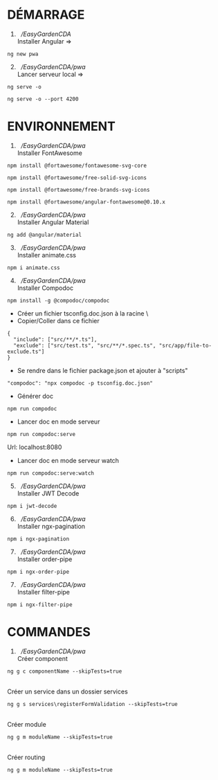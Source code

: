 # DÉMARRAGE
1. &nbsp;&nbsp;*/EasyGardenCDA*
\
Installer Angular =>
```
ng new pwa
```
2. &nbsp;&nbsp;*/EasyGardenCDA/pwa*
\
Lancer serveur local =>
```
ng serve -o
```
```
ng serve -o --port 4200
```
# ENVIRONNEMENT
1. &nbsp;&nbsp;*/EasyGardenCDA/pwa*
\
Installer FontAwesome
```
npm install @fortawesome/fontawesome-svg-core
```
```
npm install @fortawesome/free-solid-svg-icons
```
```
npm install @fortawesome/free-brands-svg-icons
```
```
npm install @fortawesome/angular-fontawesome@0.10.x
```
2. &nbsp;&nbsp;*/EasyGardenCDA/pwa*
\
Installer Angular Material
```
ng add @angular/material
```
3. &nbsp;&nbsp;*/EasyGardenCDA/pwa*
\
Installer animate.css
```
npm i animate.css
```
4. &nbsp;&nbsp;*/EasyGardenCDA/pwa*
\
Installer Compodoc
```
npm install -g @compodoc/compodoc
```
- Créer un fichier tsconfig.doc.json à la racine
\
- Copier/Coller dans ce fichier
```
{
  "include": ["src/**/*.ts"],
  "exclude": ["src/test.ts", "src/**/*.spec.ts", "src/app/file-to-exclude.ts"]
}
```
- Se rendre dans le fichier package.json et ajouter à "scripts"
```
"compodoc": "npx compodoc -p tsconfig.doc.json"
```
- Générer doc
```
npm run compodoc
```
- Lancer doc en mode serveur
```
npm run compodoc:serve
```
Url: localhost:8080
- Lancer doc en mode serveur watch
```
npm run compodoc:serve:watch
```
5. &nbsp;&nbsp;*/EasyGardenCDA/pwa*
\
Installer JWT Decode
```
npm i jwt-decode
```
6. &nbsp;&nbsp;*/EasyGardenCDA/pwa*
\
Installer ngx-pagination
```
npm i ngx-pagination
```
7. &nbsp;&nbsp;*/EasyGardenCDA/pwa*
\
Installer order-pipe
```
npm i ngx-order-pipe
```
7. &nbsp;&nbsp;*/EasyGardenCDA/pwa*
\
Installer filter-pipe
```
npm i ngx-filter-pipe
```
# COMMANDES
1. &nbsp;&nbsp;*/EasyGardenCDA/pwa*
\
Créer component
```
ng g c componentName --skipTests=true
```
\
Créer un service dans un dossier services
```
ng g s services\registerFormValidation --skipTests=true
```
\
Créer module
```
ng g m moduleName --skipTests=true
```
\
Créer routing
```
ng g m moduleName --skipTests=true
```